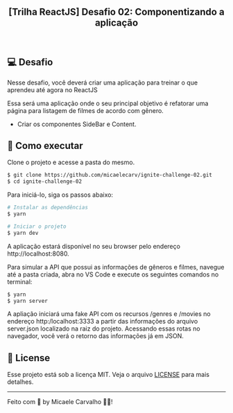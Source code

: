 <h2 align="center">
  [Trilha ReactJS] Desafio 02: Componentizando a aplicação
</h2>

<br>

## 💻 Desafio

Nesse desafio, você deverá criar uma aplicação para treinar o que aprendeu até agora no ReactJS

Essa será uma aplicação onde o seu principal objetivo é refatorar uma página para listagem de filmes de acordo com gênero.

- Criar os componentes SideBar e Content.


## 🚀 Como executar

Clone o projeto e acesse a pasta do mesmo.
```bash
$ git clone https://github.com/micaelecarv/ignite-challenge-02.git
$ cd ignite-challenge-02 
```

Para iniciá-lo, siga os passos abaixo:
```bash
# Instalar as dependências
$ yarn

# Iniciar o projeto
$ yarn dev
```
A aplicação estará disponível no seu browser pelo endereço http://localhost:8080.

Para simular a API que possui as informações de gêneros e filmes, navegue até a pasta criada, abra no VS Code e execute os seguintes comandos no terminal:
```bash
$ yarn
$ yarn server
````

A apliação iniciará uma fake API com os recursos /genres e /movies no endereço http:/localhost:3333 a partir das informações do arquivo server.json localizado na raiz do projeto. Acessando essas rotas no navegador, você verá o retorno das informações já em JSON.

## 📝 License

Esse projeto está sob a licença MIT. Veja o arquivo [LICENSE](LICENSE.md) para mais detalhes.

---

Feito com 🖤 by Micaele Carvalho 👋🏻!
